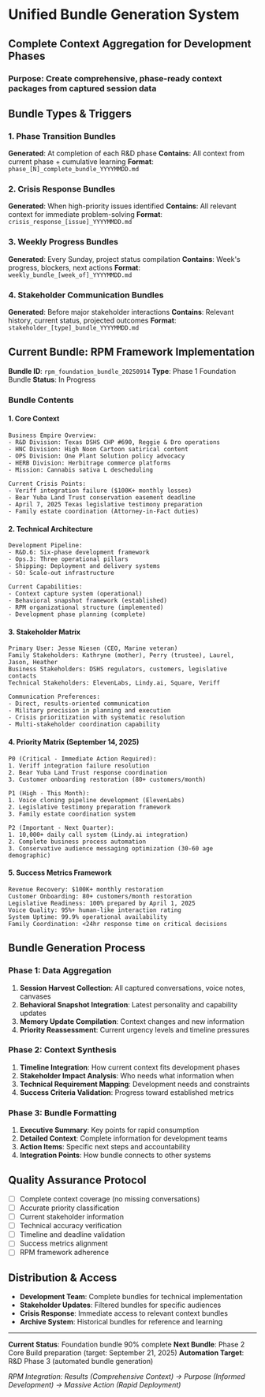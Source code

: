# Unified Bundle Generation System

## Complete Context Aggregation for Development Phases

### Purpose: Create comprehensive, phase-ready context packages from captured session data

## Bundle Types & Triggers

### 1. Phase Transition Bundles

**Generated**: At completion of each R&D phase
**Contains**: All context from current phase + cumulative learning
**Format**: `phase_[N]_complete_bundle_YYYYMMDD.md`

### 2. Crisis Response Bundles  

**Generated**: When high-priority issues identified
**Contains**: All relevant context for immediate problem-solving
**Format**: `crisis_response_[issue]_YYYYMMDD.md`

### 3. Weekly Progress Bundles

**Generated**: Every Sunday, project status compilation
**Contains**: Week's progress, blockers, next actions
**Format**: `weekly_bundle_[week_of]_YYYYMMDD.md`

### 4. Stakeholder Communication Bundles

**Generated**: Before major stakeholder interactions
**Contains**: Relevant history, current status, projected outcomes
**Format**: `stakeholder_[type]_bundle_YYYYMMDD.md`

## Current Bundle: RPM Framework Implementation

**Bundle ID**: `rpm_foundation_bundle_20250914`
**Type**: Phase 1 Foundation Bundle
**Status**: In Progress

### Bundle Contents

#### 1. Core Context

```
Business Empire Overview:
- R&D Division: Texas DSHS CHP #690, Reggie & Dro operations
- HNC Division: High Noon Cartoon satirical content
- OPS Division: One Plant Solution policy advocacy  
- HERB Division: Herbitrage commerce platforms
- Mission: Cannabis sativa L descheduling

Current Crisis Points:
- Veriff integration failure ($100K+ monthly losses)
- Bear Yuba Land Trust conservation easement deadline
- April 7, 2025 Texas legislative testimony preparation
- Family estate coordination (Attorney-in-Fact duties)
```

#### 2. Technical Architecture

```
Development Pipeline:
- R&D.6: Six-phase development framework
- Ops.3: Three operational pillars
- Shipping: Deployment and delivery systems
- SO: Scale-out infrastructure

Current Capabilities:
- Context capture system (operational)
- Behavioral snapshot framework (established)
- RPM organizational structure (implemented)
- Development phase planning (complete)
```

#### 3. Stakeholder Matrix

```
Primary User: Jesse Niesen (CEO, Marine veteran)
Family Stakeholders: Kathryne (mother), Perry (trustee), Laurel, Jason, Heather
Business Stakeholders: DSHS regulators, customers, legislative contacts
Technical Stakeholders: ElevenLabs, Lindy.ai, Square, Veriff

Communication Preferences:
- Direct, results-oriented communication
- Military precision in planning and execution
- Crisis prioritization with systematic resolution
- Multi-stakeholder coordination capability
```

#### 4. Priority Matrix (September 14, 2025)

```
P0 (Critical - Immediate Action Required):
1. Veriff integration failure resolution
2. Bear Yuba Land Trust response coordination
3. Customer onboarding restoration (80+ customers/month)

P1 (High - This Month):
1. Voice cloning pipeline development (ElevenLabs)
2. Legislative testimony preparation framework
3. Family estate coordination system

P2 (Important - Next Quarter):
1. 10,000+ daily call system (Lindy.ai integration)
2. Complete business process automation
3. Conservative audience messaging optimization (30-60 age demographic)
```

#### 5. Success Metrics Framework

```
Revenue Recovery: $100K+ monthly restoration
Customer Onboarding: 80+ customers/month restoration
Legislative Readiness: 100% prepared by April 1, 2025
Voice Quality: 95%+ human-like interaction rating
System Uptime: 99.9% operational availability
Family Coordination: <24hr response time on critical decisions
```

## Bundle Generation Process

### Phase 1: Data Aggregation

1. **Session Harvest Collection**: All captured conversations, voice notes, canvases
2. **Behavioral Snapshot Integration**: Latest personality and capability updates  
3. **Memory Update Compilation**: Context changes and new information
4. **Priority Reassessment**: Current urgency levels and timeline pressures

### Phase 2: Context Synthesis

1. **Timeline Integration**: How current context fits development phases
2. **Stakeholder Impact Analysis**: Who needs what information when
3. **Technical Requirement Mapping**: Development needs and constraints
4. **Success Criteria Validation**: Progress toward established metrics

### Phase 3: Bundle Formatting

1. **Executive Summary**: Key points for rapid consumption
2. **Detailed Context**: Complete information for development teams
3. **Action Items**: Specific next steps and accountability
4. **Integration Points**: How bundle connects to other systems

## Quality Assurance Protocol

- [ ] Complete context coverage (no missing conversations)
- [ ] Accurate priority classification
- [ ] Current stakeholder information
- [ ] Technical accuracy verification
- [ ] Timeline and deadline validation
- [ ] Success metrics alignment
- [ ] RPM framework adherence

## Distribution & Access

- **Development Team**: Complete bundles for technical implementation
- **Stakeholder Updates**: Filtered bundles for specific audiences
- **Crisis Response**: Immediate access to relevant context bundles
- **Archive System**: Historical bundles for reference and learning

---
**Current Status**: Foundation bundle 90% complete
**Next Bundle**: Phase 2 Core Build preparation (target: September 21, 2025)
**Automation Target**: R&D Phase 3 (automated bundle generation)

*RPM Integration: Results (Comprehensive Context) → Purpose (Informed Development) → Massive Action (Rapid Deployment)*
